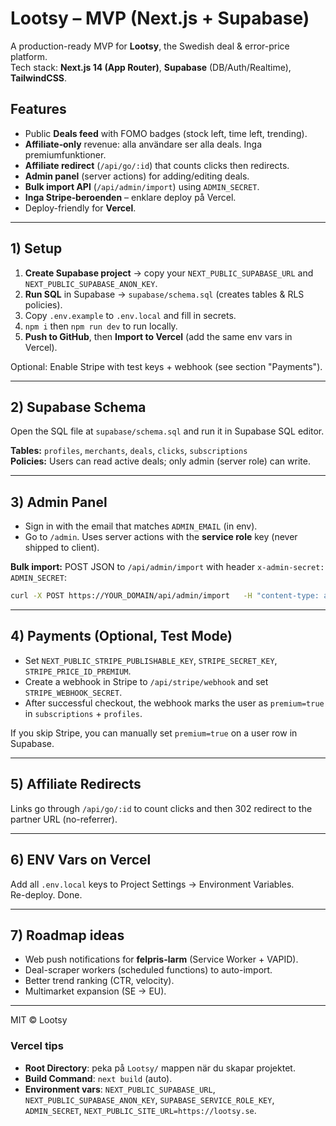 # Lootsy – MVP (Next.js + Supabase)

A production-ready MVP for **Lootsy**, the Swedish deal & error-price platform.  
Tech stack: **Next.js 14 (App Router)**, **Supabase** (DB/Auth/Realtime), **TailwindCSS**.

## Features
- Public **Deals feed** with FOMO badges (stock left, time left, trending).
- **Affiliate‑only** revenue: alla användare ser alla deals. Inga premiumfunktioner.
- **Affiliate redirect** (`/api/go/:id`) that counts clicks then redirects.
- **Admin panel** (server actions) for adding/editing deals.
- **Bulk import API** (`/api/admin/import`) using `ADMIN_SECRET`.
- **Inga Stripe‑beroenden** – enklare deploy på Vercel.
- Deploy-friendly for **Vercel**.

---

## 1) Setup

1. **Create Supabase project** → copy your `NEXT_PUBLIC_SUPABASE_URL` and `NEXT_PUBLIC_SUPABASE_ANON_KEY`.
2. **Run SQL** in Supabase → `supabase/schema.sql` (creates tables & RLS policies).
3. Copy `.env.example` to `.env.local` and fill in secrets.
4. `npm i` then `npm run dev` to run locally.
5. **Push to GitHub**, then **Import to Vercel** (add the same env vars in Vercel).

Optional: Enable Stripe with test keys + webhook (see section "Payments").

---

## 2) Supabase Schema

Open the SQL file at `supabase/schema.sql` and run it in Supabase SQL editor.

**Tables:** `profiles`, `merchants`, `deals`, `clicks`, `subscriptions`  
**Policies:** Users can read active deals; only admin (server role) can write.

---

## 3) Admin Panel

- Sign in with the email that matches `ADMIN_EMAIL` (in env).
- Go to `/admin`. Uses server actions with the **service role** key (never shipped to client).

**Bulk import:** POST JSON to `/api/admin/import` with header `x-admin-secret: ADMIN_SECRET`:
```bash
curl -X POST https://YOUR_DOMAIN/api/admin/import   -H "content-type: application/json" -H "x-admin-secret: YOUR_SECRET"   -d '{"deals":[{"title":"Test","price_current":99,"price_before":299,"affiliate_url":"https://adtraction...","image_url":"https://...","merchant_name":"Webhallen","stock_left":3,"expires_at":"2025-12-31T23:59:59Z"}]}'
```

---

## 4) Payments (Optional, Test Mode)

- Set `NEXT_PUBLIC_STRIPE_PUBLISHABLE_KEY`, `STRIPE_SECRET_KEY`, `STRIPE_PRICE_ID_PREMIUM`.
- Create a webhook in Stripe to `/api/stripe/webhook` and set `STRIPE_WEBHOOK_SECRET`.
- After successful checkout, the webhook marks the user as `premium=true` in `subscriptions` + `profiles`.

If you skip Stripe, you can manually set `premium=true` on a user row in Supabase.

---

## 5) Affiliate Redirects

Links go through `/api/go/:id` to count clicks and then 302 redirect to the partner URL (no-referrer).

---

## 6) ENV Vars on Vercel

Add all `.env.local` keys to Project Settings → Environment Variables.  
Re-deploy. Done.

---

## 7) Roadmap ideas
- Web push notifications for **felpris-larm** (Service Worker + VAPID).
- Deal-scraper workers (scheduled functions) to auto-import.
- Better trend ranking (CTR, velocity).
- Multimarket expansion (SE → EU).

---

MIT © Lootsy


### Vercel tips
- **Root Directory**: peka på `Lootsy/` mappen när du skapar projektet.
- **Build Command**: `next build` (auto).
- **Environment vars**: `NEXT_PUBLIC_SUPABASE_URL`, `NEXT_PUBLIC_SUPABASE_ANON_KEY`, `SUPABASE_SERVICE_ROLE_KEY`, `ADMIN_SECRET`, `NEXT_PUBLIC_SITE_URL=https://lootsy.se`.
